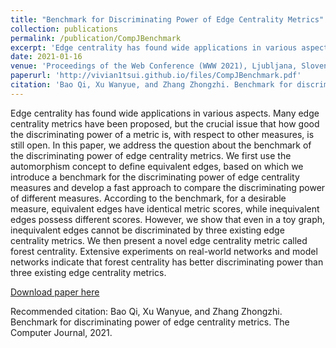 ```yaml
---
title: "Benchmark for Discriminating Power of Edge Centrality Metrics"
collection: publications
permalink: /publication/CompJBenchmark
excerpt: 'Edge centrality has found wide applications in various aspects. Many edge centrality metrics have been proposed, but the crucial issue that how good the discriminating power of a metric is, with respect to other measures, is still open. In this paper, we address the question about the benchmark of the discriminating power of edge centrality metrics. We first use the automorphism concept to define equivalent edges, based on which we introduce a benchmark for the discriminating power of edge centrality measures and develop a fast approach to compare the discriminating power of different measures. According to the benchmark, for a desirable measure, equivalent edges have identical metric scores, while inequivalent edges possess different scores. However, we show that even in a toy graph, inequivalent edges cannot be discriminated by three existing edge centrality metrics. We then present a novel edge centrality metric called forest centrality. Extensive experiments on real-world networks and model networks indicate that forest centrality has better discriminating power than three existing edge centrality metrics.'
date: 2021-01-16
venue: 'Proceedings of the Web Conference (WWW 2021), Ljubljana, Slovenia'
paperurl: 'http://vivian1tsui.github.io/files/CompJBenchmark.pdf'
citation: 'Bao Qi, Xu Wanyue, and Zhang Zhongzhi. Benchmark for discriminating power of edge centrality metrics. The Computer Journal, 2021.'
---
```

Edge centrality has found wide applications in various aspects. Many edge centrality metrics have been proposed, but the crucial issue that how good the discriminating power of a metric is, with respect to other measures, is still open. In this paper, we address the question about the benchmark of the discriminating power of edge centrality metrics. We first use the automorphism concept to define equivalent edges, based on which we introduce a benchmark for the discriminating power of edge centrality measures and develop a fast approach to compare the discriminating power of different measures. According to the benchmark, for a desirable measure, equivalent edges have identical metric scores, while inequivalent edges possess different scores. However, we show that even in a toy graph, inequivalent edges cannot be discriminated by three existing edge centrality metrics. We then present a novel edge centrality metric called forest centrality. Extensive experiments on real-world networks and model networks indicate that forest centrality has better discriminating power than three existing edge centrality metrics.

[Download paper here](http://vivian1tsui.github.io/files/CompJBenchmark.pdf)

Recommended citation: Bao Qi, Xu Wanyue, and Zhang Zhongzhi. Benchmark for discriminating power of edge centrality metrics. The Computer Journal, 2021.

